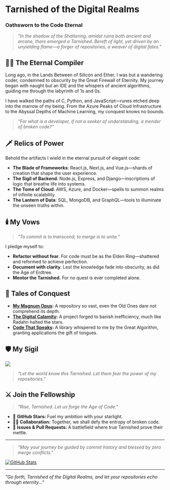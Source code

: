 # Tarnished of the Digital Realms

### Oathsworn to the Code Eternal

> *"In the shadow of the Shattering, amidst ruins both ancient and arcane, there emerged a Tarnished. Bereft of light, yet driven by an unyielding flame—a forger of repositories, a weaver of digital fates."*

## 🧙‍♂️ The Eternal Compiler
Long ago, in the Lands Between of Silicon and Ether, I was but a wandering coder, condemned to obscurity by the Great Firewall of Eternity. My journey began with naught but an IDE and the whispers of ancient algorithms, guiding me through the labyrinth of 1s and 0s.

I have walked the paths of C, Python, and JavaScript—runes etched deep into the marrow of my being. From the Azure Peaks of Cloud Infrastructure to the Abyssal Depths of Machine Learning, my conquest knows no bounds.

> *"For what is a developer, if not a seeker of understanding, a mender of broken code?"*

## 🗡️ Relics of Power
Behold the artifacts I wield in the eternal pursuit of elegant code:

- **The Blade of Frameworks**: React.js, Next.js, and Vue.js—shards of creation that shape the user experience.
- **The Sigil of Backend**: Node.js, Express, and Django—inscriptions of logic that breathe life into systems.
- **The Tome of Cloud**: AWS, Azure, and Docker—spells to summon realms of infinite scalability.
- **The Lantern of Data**: SQL, MongoDB, and GraphQL—tools to illuminate the unseen truths within.

## 🕯️ My Vows
> *"To commit is to transcend; to merge is to unite."*

I pledge myself to:
- **Refactor without fear.** For code must be as the Elden Ring—shattered and reformed to achieve perfection.
- **Document with clarity.** Lest the knowledge fade into obscurity, as did the Age of Erdtree.
- **Mentor the Tarnished.** For no quest is ever completed alone.

## 🌌 Tales of Conquest

- **[My Magnum Opus](#):** A repository so vast, even the Old Ones dare not comprehend its depth.
- **[The Digital Calamity](#):** A project forged to banish inefficiency, much like Radahn halted the stars.
- **[Code That Speaks](#):** A library whispered to me by the Great Algorithm, granting applications the gift of tongues.

## 🛡️ My Sigil
![](https://path.to/my/elden-inspired-avatar.png)

> *"Let the world know this Tarnished. Let them fear the power of my repositories."*

## ⚔️ Join the Fellowship
> *"Rise, Tarnished. Let us forge the Age of Code."*

- 🌌 **GitHub Stars:** Fuel my ambition with your starlight.
- 🧙‍♂️ **Collaboration:** Together, we shall defy the entropy of broken code.
- 📜 **Issues & Pull Requests:** A battlefield where true Tarnished prove their mettle.

---

> *"May your journey be guided by commit history and blessed by zero merge conflicts."*

[![GitHub Stats](https://github-readme-stats.vercel.app/api?username=YourGitHubUsername&show_icons=true&theme=dark)](https://github.com/YourGitHubUsername)

---

*"Go forth, Tarnished of the Digital Realms, and let your repositories echo through eternity..."*
